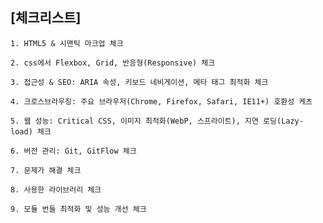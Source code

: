 ## [체크리스트]

    1. HTML5 & 시맨틱 마크업 체크

    2. css에서 Flexbox, Grid, 반응형(Responsive) 체크

    3. 접근성 & SEO: ARIA 속성, 키보드 네비게이션, 메타 태그 최적화 체크

    4. 크로스브라우징: 주요 브라우저(Chrome, Firefox, Safari, IE11+) 호환성 케츠

    5. 웹 성능: Critical CSS, 이미지 최적화(WebP, 스프라이트), 지연 로딩(Lazy-load) 체크

    6. 버전 관리: Git, GitFlow 체크

    7. 문제가 해결 체크

    8. 사용한 라이브러리 체크

    9. 모듈 번들 최적화 및 성능 개선 체크
